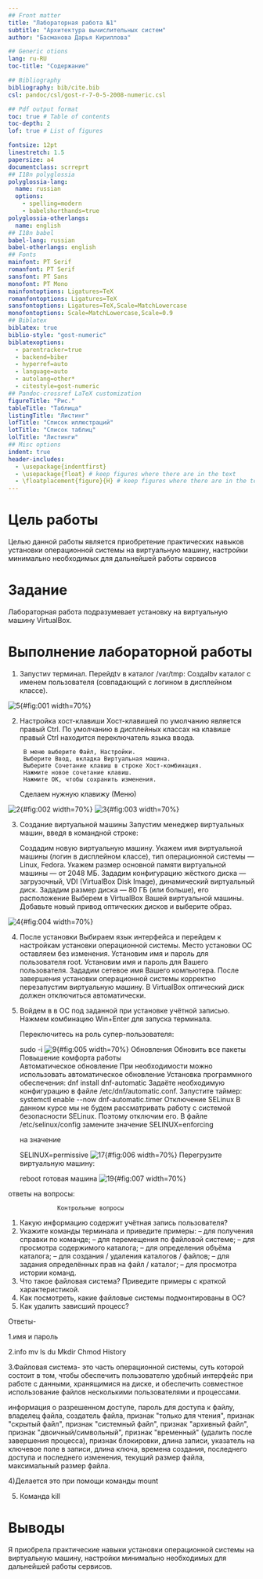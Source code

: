 ```yaml
---
## Front matter
title: "Лабораторная работа №1"
subtitle: "Архитектура вычислительных систем"
author: "Басманова Дарья Кириллова"

## Generic otions
lang: ru-RU
toc-title: "Содержание"

## Bibliography
bibliography: bib/cite.bib
csl: pandoc/csl/gost-r-7-0-5-2008-numeric.csl

## Pdf output format
toc: true # Table of contents
toc-depth: 2
lof: true # List of figures

fontsize: 12pt
linestretch: 1.5
papersize: a4
documentclass: scrreprt
## I18n polyglossia
polyglossia-lang:
  name: russian
  options:
	- spelling=modern
	- babelshorthands=true
polyglossia-otherlangs:
  name: english
## I18n babel
babel-lang: russian
babel-otherlangs: english
## Fonts
mainfont: PT Serif
romanfont: PT Serif
sansfont: PT Sans
monofont: PT Mono
mainfontoptions: Ligatures=TeX
romanfontoptions: Ligatures=TeX
sansfontoptions: Ligatures=TeX,Scale=MatchLowercase
monofontoptions: Scale=MatchLowercase,Scale=0.9
## Biblatex
biblatex: true
biblio-style: "gost-numeric"
biblatexoptions:
  - parentracker=true
  - backend=biber
  - hyperref=auto
  - language=auto
  - autolang=other*
  - citestyle=gost-numeric
## Pandoc-crossref LaTeX customization
figureTitle: "Рис."
tableTitle: "Таблица"
listingTitle: "Листинг"
lofTitle: "Список иллюстраций"
lotTitle: "Список таблиц"
lolTitle: "Листинги"
## Misc options
indent: true
header-includes:
  - \usepackage{indentfirst}
  - \usepackage{float} # keep figures where there are in the text
  - \floatplacement{figure}{H} # keep figures where there are in the text
---
```


# Цель работы

Целью данной работы является приобретение практических навыков установки операционной системы на виртуальную машину, настройки минимально необходимых для дальнейшей работы сервисов

# Задание

Лабораторная работа подразумевает установку на виртуальную машину VirtualBox.

# Выполнение лабораторной работы


1) Запустиv терминал. Перейдtv в каталог /var/tmp:
Создаlbv каталог с именем пользователя (совпадающий с логином в дисплейном классе). 

![5](image/5.jpg){#fig:001 width=70%}

2) Настройка хост-клавиши
 Хост-клавишей по умолчанию является правый Ctrl. По умолчанию в дисплейных классах на клавише правый Ctrl находится переключатель языка ввода.
 
        В меню выберите Файл, Настройки.
        Выберите Ввод, вкладка Виртуальная машина.
        Выберите Сочетание клавиш в строке Хост-комбинация.
        Нажмите новое сочетание клавиш.
        Нажмите ОК, чтобы сохранить изменения.

   Сделаем нужную клавижу (Меню)

   
![2](image/2.jpg){#fig:002 width=70%}
![3](image/3.jpg){#fig:003 width=70%}

3) Создание виртуальной машины
Запустим менеджер виртуальных машин, введя в командной строке:

    Создадим новую виртуальную машину.
    Укажем имя виртуальной машины (логин в дисплейном классе), тип операционной системы — Linux, Fedora.
    Укажем размер основной памяти виртуальной машины — от 2048 МБ.
    Зададим конфигурацию жёсткого диска — загрузочный, VDI (VirtualBox Disk Image), динамический виртуальный диск.
    Зададим размер диска — 80 ГБ (или больше), его расположение
    Выберем в VirtualBox Вашей виртуальной машины. Добавьте новый привод оптических дисков и выберите образ.
  
![4](image/4.jpg){#fig:004 width=70%}

4) После установки 
    Выбираем язык интерфейса и перейдем к настройкам установки операционной системы.
    Место установки ОС оставляем без изменения.
    Установим имя и пароль для пользователя root.
    Установим имя и пароль для Вашего пользователя.
    Зададим сетевое имя Вашего компьютера.
    После завершения установки операционной системы корректно перезапустим виртуальную машину.
    В VirtualBox оптический диск должен отключиться автоматически.

5) Войдем в в ОС под заданной при установке учётной записью.
    Нажмем комбинацию Win+Enter для запуска терминала.

    Переключитесь на роль супер-пользователя:

    sudo -i
![9](image/9.jpg){#fig:005 width=70%}
Обновления
Обновить все пакеты
Повышение комфорта работы   
Автоматическое обновление
 При необходимости можно использовать автоматическое обновление
    Установка программного обеспечения:
    dnf install dnf-automatic
    Задаёте необходимую конфигурацию в файле /etc/dnf/automatic.conf.
    Запустите таймер:
    systemctl enable --now dnf-automatic.timer
Отключение SELinux
    В данном курсе мы не будем рассматривать работу с системой безопасности SELinux.
    Поэтому отключим его.
    В файле /etc/selinux/config замените значение
    SELINUX=enforcing

    на значение

    SELINUX=permissive
![17](image/17.png){#fig:006 width=70%}
    Перегрузите виртуальную машину:

    reboot
готовая машина
![19](image/19.png){#fig:007 width=70%}

ответы на вопросы: 

                  Контрольные вопросы 
1. Какую информацию содержит учётная запись пользователя? 
2. Укажите команды терминала и приведите примеры: – для получения справки по команде; – для перемещения по файловой системе; – для просмотра содержимого каталога; – для определения объёма каталога; – для создания / удаления каталогов / файлов; – для задания определённых прав на файл / каталог; – для просмотра истории команд. 
3. Что такое файловая система? Приведите примеры с краткой характеристикой. 
4. Как посмотреть, какие файловые системы подмонтированы в ОС? 
5. Как удалить зависший процесс?

 Ответы-

1.имя и пароль

2.info
mv
ls
du
Mkdir
Chmod
History

3.Файловая система- это часть операционной системы, суть которой состоит в том, чтобы обеспечить пользователю удобный интерфейс при работе с данными, хранящимися на диске, и обеспечить совместное использование файлов несколькими пользователями и процессами.

информация о разрешенном доступе,
пароль для доступа к файлу,
владелец файла,
создатель файла,
признак "только для чтения",
признак "скрытый файл",
признак "системный файл",
признак "архивный файл",
признак "двоичный/символьный",
признак "временный" (удалить после завершения процесса),
признак блокировки,
длина записи,
указатель на ключевое поле в записи,
длина ключа,
времена создания, последнего доступа и последнего изменения,
текущий размер файла,
максимальный размер файла. 

4)Делается это при помощи команды mount 

5) Команда kill



# Выводы

Я приобрела практические навыки установки операционной системы на виртуальную машину, настройки минимально необходимых для дальнейшей работы сервисов.


